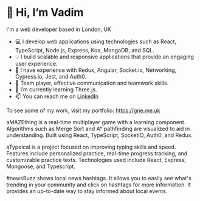 # 👋 Hi, I’m Vadim
I'm a web developer based in London, UK
- 💻 I develop web applications using technologies such as React, TypeScript, Node.js, Express, Koa, MongoDB, and SQL.
- 💡 I build scalable and responsive applications that provide an engaging user experience.
- 🔨 I have experience with Redux, Angular, Socket.io, Networking, Cypress.io, Jest, and Auth0.
- 🤝 Team player, effective communication and teamwork skills.
- 🌱 I’m currently learning Three.js.
- 📫 You can reach me on [LinkedIn](https://www.linkedin.com/in/vadim-nest/)

To see some of my work, visit my portfolio: https://gne.me.uk


aMAZEthing is a real-time multiplayer game with a learning component. Algorithms such as Merge Sort and A* pathfinding are visualized to aid in understanding. Built using React, TypeScript, SocketIO, Auth0, and Redux.

aTypeical is a project focused on improving typing skills and speed. Features include personalized practice, real-time progress tracking, and customizable practice texts. Technologies used include React, Express, Mongoose, and Typescript.

#newsBuzz shows local news hashtags. It allows you to easily see what's trending in your community and click on hashtags for more information. It provides an up-to-date way to stay informed about local events.

<!---
vadim-nest/vadim-nest is a ✨ special ✨ repository because its `README.md` (this file) appears on your GitHub profile.
You can click the Preview link to take a look at your changes.
--->
